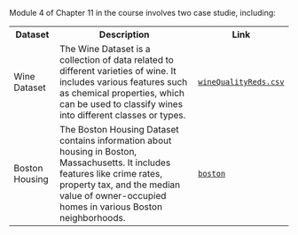Module 4 of Chapter 11 in the course involves two case studie, including:
<table>
  <tr>
    <th>Dataset</th>
    <th>Description</th>
    <th>Link</th>
  </tr>
  <tr>
    <td>Wine Dataset</td>
    <td>
      The Wine Dataset is a collection of data related to different varieties of wine. It includes various features such as chemical properties, which can be used to classify wines into different classes or types.
    </td>
    <td>
      <a href="https://github.com/mehrdadmohsenizadeh/SB_DS/blob/main/11.%20Python%20Statistics%20in%20EDA/11.4.%20Statistical%20Modeling%20in%20Python/11.4.1.%20Wine%20Dataset/wineQualityReds.csv" target="_blank"><code>wineQualityReds.csv</code></a>
    </td>
  </tr>
  <tr>
    <td>Boston Housing</td>
    <td>
      The Boston Housing Dataset contains information about housing in Boston, Massachusetts. It includes features like crime rates, property tax, and the median value of owner-occupied homes in various Boston neighborhoods.
    </td>
    <td>
      <a href="http://lib.stat.cmu.edu/datasets/boston"><code>boston</code></a>
    </td>
  </tr>
</table>

